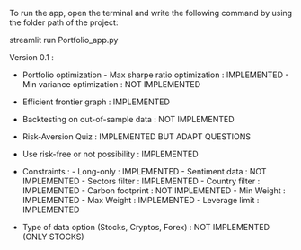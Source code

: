 To run the app, open the terminal and write the following command by using the folder path of the project: 

streamlit run Portfolio_app.py



Version 0.1 :

- Portfolio optimization
        - Max sharpe ratio optimization : IMPLEMENTED
        - Min variance optimization : NOT IMPLEMENTED
- Efficient frontier graph : IMPLEMENTED
- Backtesting on out-of-sample data : NOT IMPLEMENTED
- Risk-Aversion Quiz : IMPLEMENTED BUT ADAPT QUESTIONS
- Use risk-free or not possibility : IMPLEMENTED
- Constraints : 
        - Long-only : IMPLEMENTED
        - Sentiment data : NOT IMPLEMENTED
        - Sectors filter : IMPLEMENTED
        - Country filter : IMPLEMENTED
        - Carbon footprint : NOT IMPLEMENTED
        - Min Weight : IMPLEMENTED
        - Max Weight : IMPLEMENTED
        - Leverage limit : IMPLEMENTED

- Type of data option (Stocks, Cryptos, Forex) : NOT IMPLEMENTED (ONLY STOCKS)
